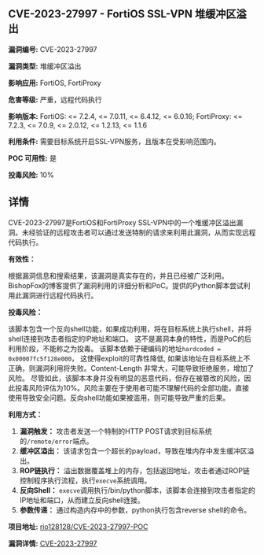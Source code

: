 ## CVE-2023-27997 - FortiOS SSL-VPN 堆缓冲区溢出

**漏洞编号:** CVE-2023-27997

**漏洞类型:** 堆缓冲区溢出

**影响应用:** FortiOS, FortiProxy

**危害等级:** 严重，远程代码执行

**影响版本:** FortiOS: <= 7.2.4, <= 7.0.11, <= 6.4.12, <= 6.0.16; FortiProxy: <= 7.2.3, <= 7.0.9, <= 2.0.12, <= 1.2.13, <= 1.1.6

**利用条件:** 需要目标系统开启SSL-VPN服务，且版本在受影响范围内。

**POC 可用性:** 是

**投毒风险:** 10%

## 详情

CVE-2023-27997是FortiOS和FortiProxy SSL-VPN中的一个堆缓冲区溢出漏洞。未经验证的远程攻击者可以通过发送特制的请求来利用此漏洞，从而实现远程代码执行。

**有效性：**

根据漏洞信息和搜索结果，该漏洞是真实存在的，并且已经被广泛利用。 BishopFox的博客提供了漏洞利用的详细分析和PoC。提供的Python脚本尝试利用此漏洞进行远程代码执行。

**投毒风险：**

该脚本包含一个反向shell功能，如果成功利用，将在目标系统上执行shell，并将shell连接到攻击者指定的IP地址和端口。 这不是漏洞本身的特性，而是PoC的后利用阶段，不能称之为投毒。 该脚本依赖于硬编码的地址`hardcoded = 0x00007fc5f128e000`， 这使得exploit的可靠性降低, 如果该地址在目标系统上不正确，则漏洞利用将失败。Content-Length 非常大，可能导致拒绝服务，增加了风险。
尽管如此，该脚本本身并没有明显的恶意代码，但存在被篡改的风险，因此投毒风险评估为10%。风险主要在于使用者可能不理解代码的全部功能，直接使用导致安全问题。反向shell功能如果被滥用，则可能导致严重的后果。

**利用方式：**

1.  **漏洞触发：** 攻击者发送一个特制的HTTP POST请求到目标系统的`/remote/error`端点。
2.  **缓冲区溢出：** 该请求包含一个超长的payload，导致在堆内存中发生缓冲区溢出。
3.  **ROP链执行：** 溢出数据覆盖堆上的内存，包括返回地址，攻击者通过ROP链控制程序执行流程，执行`execve`系统调用。
4.  **反向Shell：** `execve`调用执行/bin/python脚本，该脚本会连接到攻击者指定的IP地址和端口，从而建立反向shell连接。
5.  **参数传递：** 通过构造内存中的参数，python执行包含reverse shell的命令。

**项目地址:** [rio128128/CVE-2023-27997-POC](https://github.com/rio128128/CVE-2023-27997-POC)

**漏洞详情:** [CVE-2023-27997](https://nvd.nist.gov/vuln/detail/CVE-2023-27997)
